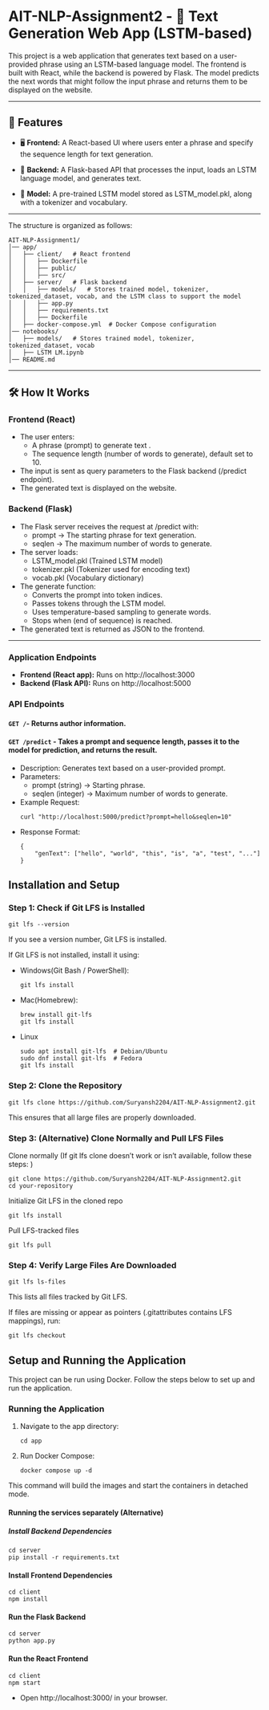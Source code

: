 # AIT-NLP-Assignment2 - 📜 Text Generation Web App (LSTM-based)

This project is a web application that generates text based on a user-provided phrase using an LSTM-based language model. The frontend is built with React, while the backend is powered by Flask. The model predicts the next words that might follow the input phrase and returns them to be displayed on the website.

<hr>

## 🚀 **Features**

- 🖥️ **Frontend:** A React-based UI where users enter a phrase and specify the sequence length for text generation.<br>

- 🧠 **Backend:** A Flask-based API that processes the input, loads an LSTM language model, and generates text.<br>

- 📖 **Model:** A pre-trained LSTM model stored as LSTM_model.pkl, along with a tokenizer and vocabulary.<br>

<hr>

The structure is organized as follows:

```
AIT-NLP-Assignment1/
│── app/
│   ├── client/   # React frontend
│   │   ├── Dockerfile
│   │   ├── public/
│   │   ├── src/
│   ├── server/   # Flask backend
│   │   ├── models/   # Stores trained model, tokenizer, tokenized_dataset, vocab, and the LSTM class to support the model
│   │   ├── app.py
│   │   ├── requirements.txt
│   │   ├── Dockerfile
│   ├── docker-compose.yml  # Docker Compose configuration
│── notebooks/
│   ├── models/   # Stores trained model, tokenizer, tokenized_dataset, vocab
│   ├── LSTM LM.ipynb
│── README.md
```

<hr>

## 🛠️ How It Works

### Frontend (React)

- The user enters:
  - A phrase (prompt) to generate text .
  - The sequence length (number of words to generate), default set to 10.
- The input is sent as query parameters to the Flask backend (/predict endpoint).
- The generated text is displayed on the website.

### Backend (Flask)

- The Flask server receives the request at /predict with:
  - prompt → The starting phrase for text generation.
  - seqlen → The maximum number of words to generate.
- The server loads:
  - LSTM_model.pkl (Trained LSTM model)
  - tokenizer.pkl (Tokenizer used for encoding text)
  - vocab.pkl (Vocabulary dictionary)
- The generate function:
  - Converts the prompt into token indices.
  - Passes tokens through the LSTM model.
  - Uses temperature-based sampling to generate words.
  - Stops when <eos> (end of sequence) is reached.
- The generated text is returned as JSON to the frontend.

<hr>

### Application Endpoints

- **Frontend (React app):** Runs on http://localhost:3000
- **Backend (Flask API):** Runs on http://localhost:5000

### API Endpoints

#### **`GET /`**- Returns author information.

#### **`GET /predict`** - Takes a prompt and sequence length, passes it to the model for prediction, and returns the result.

- Description: Generates text based on a user-provided prompt.
- Parameters:
  - prompt (string) → Starting phrase.
  - seqlen (integer) → Maximum number of words to generate.
- Example Request:
  ```
  curl "http://localhost:5000/predict?prompt=hello&seqlen=10"
  ```
- Response Format:
  ```
  {
      "genText": ["hello", "world", "this", "is", "a", "test", "..."]
  }
  ```

## Installation and Setup

### Step 1: Check if Git LFS is Installed

```
git lfs --version
```

If you see a version number, Git LFS is installed.

If Git LFS is not installed, install it using:

- Windows(Git Bash / PowerShell):

  ```
  git lfs install
  ```

- Mac(Homebrew):

  ```
  brew install git-lfs
  git lfs install
  ```

- Linux

  ```
  sudo apt install git-lfs  # Debian/Ubuntu
  sudo dnf install git-lfs  # Fedora
  git lfs install
  ```

### Step 2: Clone the Repository

```
git lfs clone https://github.com/Suryansh2204/AIT-NLP-Assignment2.git
```

This ensures that all large files are properly downloaded.

### Step 3: (Alternative) Clone Normally and Pull LFS Files

Clone normally (If git lfs clone doesn’t work or isn’t available, follow these steps: )

```
git clone https://github.com/Suryansh2204/AIT-NLP-Assignment2.git
cd your-repository
```

Initialize Git LFS in the cloned repo

```
git lfs install
```

Pull LFS-tracked files

```
git lfs pull
```

### Step 4: Verify Large Files Are Downloaded

```
git lfs ls-files
```

This lists all files tracked by Git LFS.

If files are missing or appear as pointers (.gitattributes contains LFS mappings), run:

```
git lfs checkout
```

## Setup and Running the Application

This project can be run using Docker. Follow the steps below to set up and run the application.

### Running the Application

1. Navigate to the app directory:

   ```
   cd app
   ```

2. Run Docker Compose:

   ```
   docker compose up -d
   ```

This command will build the images and start the containers in detached mode.

#### Running the services separately (Alternative)

##### Install Backend Dependencies

```
cd server
pip install -r requirements.txt
```

#### Install Frontend Dependencies

```
cd client
npm install
```

#### Run the Flask Backend

```
cd server
python app.py
```

#### Run the React Frontend

```
cd client
npm start
```

- Open http://localhost:3000/ in your browser.
